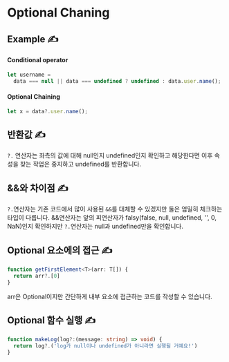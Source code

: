 # Optional Chaning

## Example &#9997;

#### Conditional operator

```typescript
let username =
  data === null || data === undefined ? undefined : data.user.name();
```

#### Optional Chaining

```typescript
let x = data?.user.name();
```

## 반환값 &#9997;

`?.` 연산자는 좌측의 값에 대해 null인지 undefined인지 확인하고 해당한다면 이후 속성을 찾는 작업은 중지하고 undefined를 반환합니다.

## &&와 차이점 &#9997;

`?.`연산자는 기존 코드에서 많이 사용된 `&&`를 대체할 수 있겠지만 둘은 엄밀히 체크하는 타입이 다릅니다.
&&연산자는 앞의 피연산자가 falsy(false, null, undefined, '', 0, NaN)인지 확인하지만 `?.`연산자는 null과 undefined만을 확인합니다.

## Optional 요소에의 접근 &#9997;

```typescript
function getFirstElement<T>(arr: T[]) {
  return arr?.[0]
}
```

arr은 Optional이지만 간단하게 내부 요소에 접근하는 코드를 작성할 수 있습니다.

## Optional 함수 실행 &#9997;

```typescript
function makeLog(log?:(message: string) => void) {
  return log?.('log가 null이나 undefined가 아니라면 실행될 거예요!')
}
```
